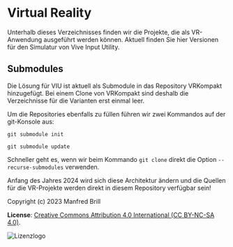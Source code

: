 # Virtual Reality

Unterhalb dieses Verzeichnisses finden wir die Projekte, die als VR-Anwendung
ausgeführt werden können. Aktuell finden Sie hier Versionen für den Simulatur
von Vive Input Utility. 

## Submodules
Die Lösung für VIU ist aktuell als Submodule in das Repository
VRKompakt hinzugefügt. Bei einem Clone von VRKompakt sind deshalb die Verzeichnisse für die Varianten
erst einmal leer. 

Um die Repositories ebenfalls zu füllen führen wir zwei Kommandos auf der git-Konsole aus:
```
git submodule init

git submodule update
```
Schneller geht es, wenn wir beim Kommando ```git clone``` direkt die Option
```--recurse-submodules``` verwenden.

Anfang des Jahres 2024 wird sich diese Architektur ändern und die Quellen für die VR-Projekte werden
direkt in diesem Repository verfügbar sein!


Copyright (c) 2023 Manfred Brill

**License**: [Creative Commons Attribution 4.0 International (CC BY-NC-SA 4.0)](https://creativecommons.org/licenses/by-nc-sa/4.0/).  

![Lizenzlogo](https://licensebuttons.net/l/by-nc-sa/3.0/de/88x31.png)
